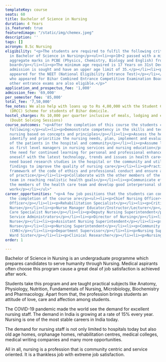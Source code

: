```yaml
---
templateKey: course
seats: 60
title: Bachelor of Science in Nursing
duration: 4 Years
is_featured: true
featuredimage: "/static/img/chemex.jpeg"
description: ''
tags: []
acronym: B.Sc Nursing
eligibility: "<p>The students are required to fulfil the following criteria for eligibility
  in Bachelor of Science in Nursing</p><ul><li><p>10+2 passed with a minimum of 45%
  aggregate marks in PCBE (Physics, Chemistry, Biology and English) from any recognized
  board</p></li><li><p>The minimum age required is 17 Years on 31st December in which
  admission is sought and have an upper age limit of 35.</p></li><li><p>Must have
  appeared for the NEET (National Eligibility Entrance Test)</p></li></ul><p>Students
  who appeared for Bihar Combined Entrance Competitive Examination Board (BCECE) and
  other entrance exams are also eligible.</p>"
application_and_prospectus_fee: '1,000'
admission_fee: '69,000'
per_semester_fee: '85,000'
total_fee: '7,50,000'
fee_notes: We also help with loans up to Rs 4,00,000 with the Student Credit Card
  (DRCC) Scheme for students of Bihar domicile.
hostel_charges: Rs 10,000 per quarter inclusive of meals, lodging and evening tuition
  (Doubt Solving Sessions)
course_outcomes: "<p>After the completion of this course the students can expect the
  following:</p><ul><li><p>Demonstrate competency in the skills and techniques of
  nursing based on concepts and principles</p></li><li><p>Assess the health status,
  identify and prioritize the nursing needs, plan, implement and evaluate the care
  of the patients in the hospital and community</p></li><li><p>Assume leadership roles
  as first level managers in nursing services and nursing education</p></li><li><p>Recognize
  the need for continued learning for personal and professional enhancement</p></li><li><p>Update
  oneself with the latest technology, trends and issues in health care</p></li><li><p>Conduct
  need based research studies in the hospital or the community and utilize the research
  findings to improve the quality of nursing care</p></li><li><p>Practice within the
  framework of the code of ethics and professional conduct and ensure acceptable standards
  of practice</p></li><li><p>Collaborate with the other members of the health care
  team in reaching realistic health goals</p></li><li><p>Communicate effectively with
  the members of the health care team and develop good interpersonal skills for team
  work</p></li></ul>"
career_opportunities: "<p>A few job positions that the students can consider after
  the completion of the course are</p><ul><li><p>Chief Nursing Officer</p></li><li><p>Nursing
  Officer</p></li><li><p>Rehabilitation Specialist</p></li><li><p>Critical Care Nurse</p></li><li><p>Paramedic
  Nurse</p></li><li><p>Nurse Manager Educator/Instructor/Lecturer</p></li><li><p>Child
  Care Specialist Nurse</p></li><li><p>Deputy Nursing Superintendent</p></li><li><p>Nursing
  Service Administrators</p></li><li><p>Director of Nursing</p></li><li><p>Military
  Nurse</p></li><li><p>Assistant Nursing Superintendent</p></li><li><p>Industrial
  Nurse</p></li><li><p>Nursing Superintendent</p></li><li><p>Community Health Nurse
  (CHN)</p></li><li><p>Department Supervisor</p></li><li><p>Nursing Supervisor or
  Ward Sister</p></li><li><p>Clinical Researcher</p></li><li><p>Nursing Advocate</p></li></ul>"
order: 1

---
```

Bachelor of Science in Nursing is an undergraduate programme which prepares candidates to serve humanity through Nursing. Medical aspirants often choose this program cause a great deal of job satisfaction is achieved after work.  

Students take this program and are taught practical subjects like Anatomy, Physiology, Nutrition, Fundamentals of Nursing, Microbiology, Biochemistry and Pharmacology. Apart from that, the profession brings students an attitude of love, care and affection among students. 

The COVID-19 pandemic made the world see the demand for excellent nursing staff. The demand in India is growing at a rate of 15% every year. Nursing is one of the most stable careers in India today. 

The demand for nursing staff is not only limited to hospitals today but also old age homes, orphanage homes, rehabilitation centres, medical colleges, medical writing companies and many more opportunities. 

All in all, nursing is a profession that is community centric and service oriented. It is a thankless job with extreme job satisfaction.
